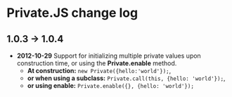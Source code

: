 Private.JS change log
=====================

1.0.3 -> 1.0.4
--------------

- **2012-10-29** Support for initializing multiple private values upon construction time, or using the **Private.enable** method.
    - **At construction:** `new Private({hello:'world'});`,
    - **or when using a subclass:** `Private.call(this, {hello: 'world'});`,
    - **or using enable:** `Private.enable({}, {hello: 'world'});`